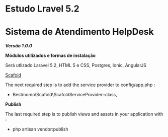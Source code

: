 # Estudo Lravel 5.2

# Sistema de Atendimento HelpDesk

**_Versão 1.0.0_**

**Módulos utilizados e formas de instalação**

Será utlizado Laravel 5.2, HTML 5 e CSS, Postgres, Ionic, AngularJS 

[Scafold](https://github.com/bestmomo/scafold)

The next required step is to add the service provider to config/app.php :

* Bestmomo\Scafold\ScafoldServiceProvider::class,

**Publish**

The last required step is to publish views and assets in your application with :

* php artisan vendor:publish
